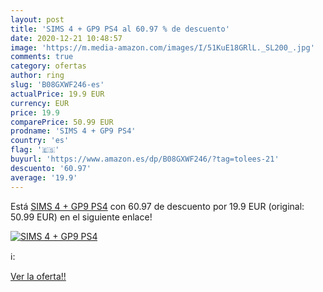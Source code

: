 ```yaml
---
layout: post
title: 'SIMS 4 + GP9 PS4 al 60.97 % de descuento'
date: 2020-12-21 10:48:57
image: 'https://m.media-amazon.com/images/I/51KuE18GRlL._SL200_.jpg'
comments: true
category: ofertas
author: ring
slug: 'B08GXWF246-es'
actualPrice: 19.9 EUR
currency: EUR
price: 19.9
comparePrice: 50.99 EUR
prodname: 'SIMS 4 + GP9 PS4'
country: 'es'
flag: '🇪🇸'
buyurl: 'https://www.amazon.es/dp/B08GXWF246/?tag=tolees-21'
descuento: '60.97'
average: '19.9'
---
```


Está [SIMS 4 + GP9 PS4](https://www.amazon.es/dp/B08GXWF246/?tag=tolees-21) con 60.97 de descuento por 19.9 EUR (original: 50.99 EUR) en el siguiente enlace!

[![SIMS 4 + GP9 PS4](https://m.media-amazon.com/images/I/51KuE18GRlL._SL200_.jpg)](https://www.amazon.es/dp/B08GXWF246/?tag=tolees-21)

ℹ️:


[Ver la oferta!!](https://www.amazon.es/dp/B08GXWF246/?tag=tolees-21)
